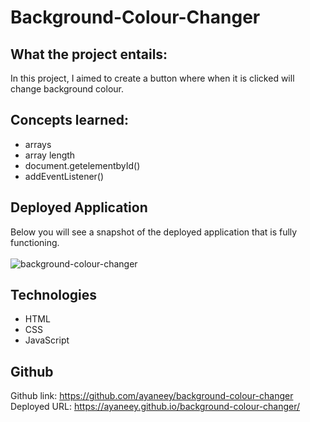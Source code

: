 # Background-Colour-Changer

## What the project entails:

In this project, I aimed to create a button where when it is clicked will change background colour.

## Concepts learned:
- arrays
- array length
- document.getelementbyId()
- addEventListener()

## Deployed Application
Below you will see a snapshot of the deployed application that is fully functioning.
<br>
<br>
![background-colour-changer](https://user-images.githubusercontent.com/108099259/182136458-22fdc7ba-f1d0-41d3-aaca-c80f37b6bc94.png)

## Technologies
- HTML
- CSS
- JavaScript

## Github
Github link: https://github.com/ayaneey/background-colour-changer
<br>
Deployed URL: https://ayaneey.github.io/background-colour-changer/
